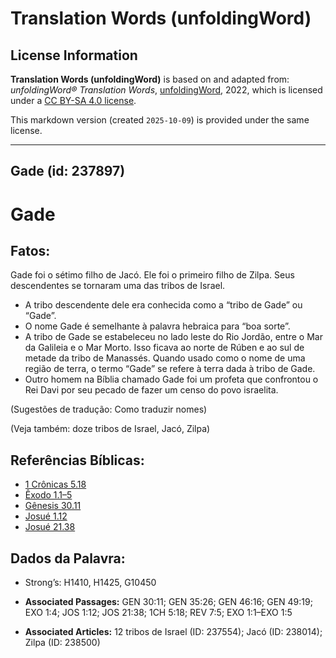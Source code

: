 # Translation Words (unfoldingWord)

## License Information

**Translation Words (unfoldingWord)** is based on and adapted from: _unfoldingWord® Translation Words_, [unfoldingWord](https://unfoldingword.org/utw), 2022, which is licensed under a [CC BY-SA 4.0 license](https://creativecommons.org/licenses/by-sa/4.0/legalcode.en).

This markdown version (created `2025-10-09`) is provided under the same license.



--------------------------------

## Gade (id: 237897)

Gade
====

Fatos:
------

Gade foi o sétimo filho de Jacó. Ele foi o primeiro filho de Zilpa. Seus descendentes se tornaram uma das tribos de Israel.

* A tribo descendente dele era conhecida como a “tribo de Gade” ou “Gade”.
* O nome Gade é semelhante à palavra hebraica para “boa sorte”.
* A tribo de Gade se estabeleceu no lado leste do Rio Jordão, entre o Mar da Galileia e o Mar Morto. Isso ficava ao norte de Rúben e ao sul de metade da tribo de Manassés. Quando usado como o nome de uma região de terra, o termo “Gade” se refere à terra dada à tribo de Gade.
* Outro homem na Bíblia chamado Gade foi um profeta que confrontou o Rei Davi por seu pecado de fazer um censo do povo israelita.

(Sugestões de tradução: Como traduzir nomes)

(Veja também: doze tribos de Israel, Jacó, Zilpa)

Referências Bíblicas:
---------------------

* [1 Crônicas 5\.18](https://ref.ly/1Chr5:18)
* [Êxodo 1\.1–5](https://ref.ly/Exod1:1-Exod1:5)
* [Gênesis 30\.11](https://ref.ly/Gen30:11)
* [Josué 1\.12](https://ref.ly/Josh1:12)
* [Josué 21\.38](https://ref.ly/Josh21:38)

Dados da Palavra:
-----------------

* Strong’s: H1410, H1425, G10450

* **Associated Passages:** GEN 30:11; GEN 35:26; GEN 46:16; GEN 49:19; EXO 1:4; JOS 1:12; JOS 21:38; 1CH 5:18; REV 7:5; EXO 1:1–EXO 1:5
* **Associated Articles:** 12 tribos de Israel (ID: 237554); Jacó (ID: 238014); Zilpa (ID: 238500)

